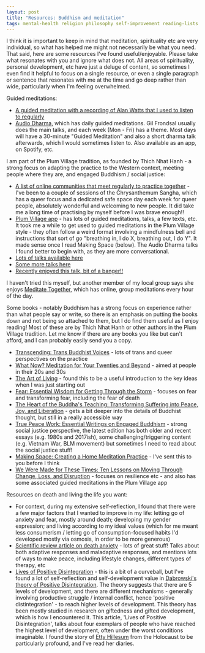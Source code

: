 ```yaml
---
layout: post  
title: "Resources: Buddhism and meditation"  
tags: mental-health religion philosophy self-improvement reading-lists
---
```


<p class="c10 c15"><span class="c0">I think it  is important to keep in mind that meditation, spirituality etc are very individual, so what has helped me might not necessarily be what you need. That said, here are some resources I've found useful/enjoyable. Please take what resonates with you and ignore what does not. All areas of spirituality, personal development, etc have just a deluge of content, so sometimes I even find it helpful to focus on a single resource, or even a single paragraph or sentence that resonates with me at the time and go deep rather than wide, particularly when I'm feeling overwhelmed.</span></p><p class="c1 c15"><span class="c0"></span></p><p class="c10 c15"><span class="c0">Guided meditations:</span></p><ul class="c17 lst-kix_rcpww8emsn5j-0 start"><li class="c12 li-bullet-0"><span class="c6"><a class="c4" href="https://www.google.com/url?q=https://www.youtube.com/watch?v%3DjPpUNAFHgxM&amp;sa=D&amp;source=editors&amp;ust=1743642739773687&amp;usg=AOvVaw2BcKNzYQSY-fRsBTw-jYcA">A guided meditation with a recording of Alan Watts that I used to listen to regularly</a></span></li><li class="c12 li-bullet-0"><span class="c6"><a class="c4" href="https://www.google.com/url?q=https://www.audiodharma.org/&amp;sa=D&amp;source=editors&amp;ust=1743642739773849&amp;usg=AOvVaw0h2y8c7BYBVE5UxWdf-MhR">Audio Dharma</a></span><span class="c0">, which has daily guided meditations. Gil Frondsal usually does the main talks, and each week (Mon - Fri) has a theme. Most days will have a 30-minute &quot;Guided Meditation&quot; and also a short dharma talk afterwards, which I would sometimes listen to. Also available as an app, on Spotify, etc.</span></li></ul><p class="c10 c15"><span class="c0">I am part of the Plum Village tradition, as founded by Thich Nhat Hanh - a strong focus on adapting the practice to the Western context, meeting people where they are, and engaged Buddhism / social justice:</span></p><ul class="c17 lst-kix_tog17f5dy9mo-0 start"><li class="c12 li-bullet-0"><span class="c6"><a class="c4" href="https://www.google.com/url?q=https://www.plumline.org/&amp;sa=D&amp;source=editors&amp;ust=1743642739774894&amp;usg=AOvVaw3gGtylJu_Xj5nNInsb_tSb">A list of online communities that meet regularly to practice together</a></span><span class="c0">&nbsp;- I've been to a couple of sessions of the Chrysanthemum Sangha, which has a queer focus and a dedicated safe space day each week for queer people, absolutely wonderful and welcoming to new people. It did take me a long time of practising by myself before I was brave enough!!</span></li><li class="c12 li-bullet-0"><span class="c6"><a class="c4" href="https://www.google.com/url?q=https://plumvillage.app/&amp;sa=D&amp;source=editors&amp;ust=1743642739775572&amp;usg=AOvVaw0JBcuPTLrxhSRu2hIbDDIW">Plum Village app</a></span><span class="c0">&nbsp;- has lots of guided meditations, talks, a few texts, etc. It took me a while to get used to guided meditations in the Plum Village style - they often follow a weird format involving a mindfulness bell and instructions that sort of go &quot;breathing in, I do X, breathing out, I do Y&quot;. It made sense once I read Making Space (below). The Audio Dharma talks I found better to begin with, as they are more conversational.</span></li><li class="c12 li-bullet-0"><span class="c6"><a class="c4" href="https://www.google.com/url?q=https://www.youtube.com/channel/UCcv7KJIAsiddB2YRegvrF7g&amp;sa=D&amp;source=editors&amp;ust=1743642739776539&amp;usg=AOvVaw22UvzQ3lijJPFp5RXcJq6X">Lots of talks available here</a></span></li><li class="c12 li-bullet-0"><span class="c6"><a class="c4" href="https://www.google.com/url?q=https://www.youtube.com/channel/UCytzR1tkUYoF5DjGYiYkhGQ&amp;sa=D&amp;source=editors&amp;ust=1743642739776761&amp;usg=AOvVaw0iHnxazeZDLlThUiYt_ttn">Some more talks here</a></span></li><li class="c12 li-bullet-0"><span class="c6"><a class="c4" href="https://www.google.com/url?q=https://www.youtube.com/watch?v%3D4IkXnr3zlOw&amp;sa=D&amp;source=editors&amp;ust=1743642739777019&amp;usg=AOvVaw2BgiuC-hd51mvSEzD22JEj">Recently enjoyed this talk, bit of a banger!!</a></span></li></ul><p class="c10 c15"><span class="c13">I haven't tried this myself, but another member of my local group says she enjoys </span><span class="c6"><a class="c4" href="https://www.google.com/url?q=http://mindfulleader.org/meditate-together&amp;sa=D&amp;source=editors&amp;ust=1743642739777436&amp;usg=AOvVaw0G18M-5-u5_mVeYvp_C1t-">Meditate Together</a></span><span class="c0">, which has online, group meditations every hour of the day.</span></p><p class="c1 c15"><span class="c0"></span></p><p class="c10 c15"><span class="c0">Some books - notably Buddhism has a strong focus on experience rather than what people say or write, so there is an emphasis on putting the books down and not being so attached to them, but I do find them useful as I enjoy reading! Most of these are by Thich Nhat Hanh or other authors in the Plum Village tradition. Let me know if there are any books you like but can't afford, and I can probably easily send you a copy.</span></p><ul class="c17 lst-kix_b8hl8hu28hl7-0 start"><li class="c12 li-bullet-0"><span class="c6"><a class="c4" href="https://www.google.com/url?q=https://www.goodreads.com/en/book/show/52531165-transcending&amp;sa=D&amp;source=editors&amp;ust=1743642739778709&amp;usg=AOvVaw2hU-CU0zhLEacjk98wGGb8">Transcending: Trans Buddhist Voices</a></span><span class="c0">&nbsp;- lots of trans and queer perspectives on the practice</span></li><li class="c12 li-bullet-0"><span class="c6"><a class="c4" href="https://www.google.com/url?q=https://www.goodreads.com/book/show/34262294-what-now?ref%3Dnav_sb_ss_1_49&amp;sa=D&amp;source=editors&amp;ust=1743642739779111&amp;usg=AOvVaw0nXxKR0xhnnpsmO68VS3b6">What Now? Meditation for Your Twenties and Beyond</a></span><span class="c0">&nbsp;- aimed at people in their 20s and 30s</span></li><li class="c12 li-bullet-0"><span class="c6"><a class="c4" href="https://www.google.com/url?q=https://www.goodreads.com/book/show/29779239-the-art-of-living?ref%3Dnav_sb_ss_1_22&amp;sa=D&amp;source=editors&amp;ust=1743642739779405&amp;usg=AOvVaw35e5exrOPASr9eLYRmmZwf">The Art of Living</a></span><span class="c0">&nbsp;- found this to be a useful introduction to the key ideas when I was just starting out</span></li><li class="c12 li-bullet-0"><span class="c6"><a class="c4" href="https://www.google.com/url?q=https://www.goodreads.com/book/show/13623836-fear?ref%3Dnav_sb_ss_1_9&amp;sa=D&amp;source=editors&amp;ust=1743642739779788&amp;usg=AOvVaw3_oQkJiTPSxx9Kq8KAuG_P">Fear: Essential Wisdom for Getting Through the Storm</a></span><span class="c0">&nbsp;- focuses on fear and transforming fear, including the fear of death</span></li><li class="c12 li-bullet-0"><span class="c6"><a class="c4" href="https://www.google.com/url?q=https://www.goodreads.com/book/show/209574.The_Heart_of_the_Buddha_s_Teaching&amp;sa=D&amp;source=editors&amp;ust=1743642739780244&amp;usg=AOvVaw3_RYOp1vtV-uXqQwiNDV98">The Heart of the Buddha's Teaching: Transforming Suffering into Peace, Joy, and Liberation</a></span><span class="c0">&nbsp;- gets a bit deeper into the details of Buddhist thought, but still in a really accessible way</span></li><li class="c12 li-bullet-0"><span class="c6"><a class="c4" href="https://www.google.com/url?q=https://www.goodreads.com/book/show/52198661-true-peace-work?ref%3Dnav_sb_ss_1_15&amp;sa=D&amp;source=editors&amp;ust=1743642739780689&amp;usg=AOvVaw2FStYv3DwGf-G6wOvR7RBL">True Peace Work: Essential Writings on Engaged Buddhism</a></span><span class="c0">&nbsp;- strong social justice perspective, the latest edition has both older and recent essays (e.g. 1980s and 2017ish), some challenging/triggering content (e.g. Vietnam War, BLM movement) but sometimes I need to read about the social justice stuff!</span></li><li class="c12 li-bullet-0"><span class="c6"><a class="c4" href="https://www.google.com/url?q=https://www.goodreads.com/book/show/13024075-making-space?ref%3Dnav_sb_ss_1_17&amp;sa=D&amp;source=editors&amp;ust=1743642739781410&amp;usg=AOvVaw21asG6MyzPf50gRmPL2gNX">Making Space: Creating a Home Meditation Practice</a></span><span class="c0">&nbsp;- I've sent this to you before I think</span></li><li class="c12 li-bullet-0"><span class="c6"><a class="c4" href="https://www.google.com/url?q=https://www.goodreads.com/book/show/58506264-we-were-made-for-these-times?ref%3Dnav_sb_ss_1_28&amp;sa=D&amp;source=editors&amp;ust=1743642739781820&amp;usg=AOvVaw1pTffsqrAYIwyvCpa2Jw8d">We Were Made for These Times: Ten Lessons on Moving Through Change, Loss, and Disruption</a></span><span class="c0">&nbsp;- focuses on resilience etc - and also has some associated guided meditations in the Plum Village app</span></li></ul><p class="c10 c15"><span class="c0">Resources on death and living the life you want:</span></p><ul class="c17 lst-kix_s9cffljz2v5s-0 start"><li class="c12 li-bullet-0"><span class="c0">For context, during my extensive self-reflection, I found that there were a few major factors that I wanted to improve in my life: letting go of anxiety and fear, mostly around death; developing my gender expression; and living according to my ideal values (which for me meant less consumerism / letting go of consumption-focused habits I'd developed mostly via osmosis, in order to be more generous)</span></li><li class="c12 li-bullet-0"><span class="c6"><a class="c4" href="https://www.google.com/url?q=https://www.sciencedirect.com/science/article/pii/S0272735814001354&amp;sa=D&amp;source=editors&amp;ust=1743642739783136&amp;usg=AOvVaw22LPWoZWaPEiGM542sEKVK">Scientific review article on death anxiety</a></span><span class="c0">&nbsp;- lots of great stuff! Talks about both adaptive responses and maladaptive responses, and mentions lots of ways to make peace, including lifestyle changes, different types of therapy, etc</span></li><li class="c12 li-bullet-0"><span class="c6"><a class="c4" href="https://www.google.com/url?q=https://www.researchgate.net/publication/344478271_Lives_of_Positive_Disintegration&amp;sa=D&amp;source=editors&amp;ust=1743642739783739&amp;usg=AOvVaw3ZJadm5K9cTbwAUUBD-6wU">Lives of Positive Disintegration</a></span><span class="c13">&nbsp;- this is a bit of a curveball, but I've found a lot of self-reflection and self-development value in </span><span class="c6"><a class="c4" href="https://www.google.com/url?q=https://en.wikipedia.org/wiki/Positive_disintegration&amp;sa=D&amp;source=editors&amp;ust=1743642739784154&amp;usg=AOvVaw0PAGSUQN5BRvN4vR4o6Fxv">Dabrowski's theory of Positive Disintegration</a></span><span class="c0">. The theory suggests that there are 5 levels of development, and there are different mechanisms - generally involving productive struggle / internal conflict, hence 'positive distintegration' - to reach higher levels of development. This theory has been mostly studied in research on giftedness and gifted development, which is how I encountered it. This article, 'Lives of Positive Disintegration', talks about four exemplars of people who have reached the highest level of development, often under the worst conditions imaginable. I found the story of <a href="https://en.wikipedia.org/wiki/Etty_Hillesum">Etty Hillesum</a> from the Holocaust to be particularly profound, and I've read her diaries.</span></li></ul><p class="c1"><span class="c3"></span></p><p class="c1"><span class="c3"></span></p>
